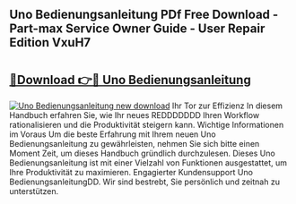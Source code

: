 ## Uno Bedienungsanleitung PDf Free Download - Part-max Service Owner Guide - User Repair Edition VxuH7

# <h2><a href="http://df2r4o.blite.top/?on=Uno+Bedienungsanleitung">🔗Download 👉🔴 Uno Bedienungsanleitung</a></h2>

[![Uno Bedienungsanleitung new download](https://i.imgur.com/lujVjoI.png)](http://df2r4o.blite.top/?on=Uno+Bedienungsanleitung)
Ihr Tor zur Effizienz In diesem Handbuch erfahren Sie, wie Ihr neues REDDDDDDD Ihren Workflow rationalisieren und die Produktivität steigern kann. Wichtige Informationen im Voraus Um die beste Erfahrung mit Ihrem neuen Uno Bedienungsanleitung zu gewährleisten, nehmen Sie sich bitte einen Moment Zeit, um dieses Handbuch gründlich durchzulesen. Dieses Uno Bedienungsanleitung ist mit einer Vielzahl von Funktionen ausgestattet, um Ihre Produktivität zu maximieren. Engagierter Kundensupport Uno BedienungsanleitungDD. Wir sind bestrebt, Sie persönlich und zeitnah zu unterstützen.
